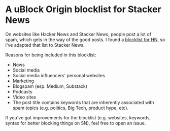 # A uBlock Origin blocklist for Stacker News

On websites like Hacker News and Stacker News, people post a lot of spam, which gets in the way of the good posts. I found a [blocklist for HN](https://pifke.org/hn.txt), so I've adapted that list to Stacker News.

Reasons for being included in this blocklist:
- News
- Social media
- Social media influencers' personal websites
- Marketing
- Blogspam (esp. Medium, Substack)
- Podcasts
- Video sites
- The post title contains keywords that are inherently associated with spam topics (e.g. politics, Big Tech, product hype, etc).

If you've got improvements for the blocklist (e.g. websites, keywords, syntax for better blocking things on SN), feel free to open an issue.
